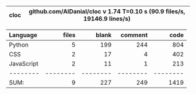 cloc|github.com/AlDanial/cloc v 1.74  T=0.10 s (90.9 files/s, 19146.9 lines/s)
--- | ---

Language|files|blank|comment|code
:-------|-------:|-------:|-------:|-------:
Python|5|199|244|804
CSS|2|17|4|402
JavaScript|2|11|1|213
--------|--------|--------|--------|--------
SUM:|9|227|249|1419
